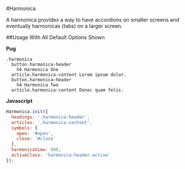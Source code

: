 #Harmonica

A harmonica provides a way to have accordions on smaller screens and eventually harmonicas (tabs) on a larger screen.

##Usage With All Default Options Shown

**Pug**

```pug
.harmonica
  button.harmonica-header
    h4 Harmonica One
  article.harmonica-content Lorem ipsum dolor.
  button.harmonica-header
    h4 Harmonica Two
  article.harmonica-content Donec quam felis.
```

**Javascript**

```js
Harmonica.init({
  headings: '.harmonica-header',
  articles: '.harmonica-content',
  symbols: {
    open: '#open',
    close: '#close'
  },
  harmonicaView: 900,
  activeClass: 'harmonica-header-active'
});
```
